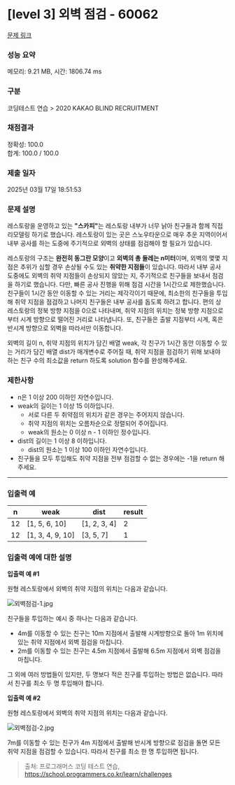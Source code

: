 # [level 3] 외벽 점검 - 60062 

[문제 링크](https://school.programmers.co.kr/learn/courses/30/lessons/60062?language=python3) 

### 성능 요약

메모리: 9.21 MB, 시간: 1806.74 ms

### 구분

코딩테스트 연습 > 2020 KAKAO BLIND RECRUITMENT

### 채점결과

정확성: 100.0<br/>합계: 100.0 / 100.0

### 제출 일자

2025년 03월 17일 18:51:53

### 문제 설명

<p>레스토랑을 운영하고 있는 <strong>"스카피"</strong>는 레스토랑 내부가 너무 낡아 친구들과 함께 직접 리모델링 하기로 했습니다. 레스토랑이 있는 곳은 스노우타운으로 매우 추운 지역이어서 내부 공사를 하는 도중에 주기적으로 외벽의 상태를 점검해야 할 필요가 있습니다.</p>

<p>레스토랑의 구조는 <strong>완전히 동그란 모양</strong>이고 <strong>외벽의 총 둘레는 n미터</strong>이며, 외벽의 몇몇 지점은 추위가 심할 경우 손상될  수도 있는 <strong>취약한 지점들</strong>이 있습니다. 따라서 내부 공사 도중에도 외벽의 취약 지점들이 손상되지 않았는 지, 주기적으로 친구들을 보내서 점검을 하기로 했습니다. 다만, 빠른 공사 진행을 위해 점검 시간을 1시간으로 제한했습니다. 친구들이 1시간 동안 이동할 수 있는 거리는 제각각이기 때문에, 최소한의 친구들을 투입해 취약 지점을 점검하고 나머지 친구들은 내부 공사를 돕도록 하려고 합니다. 편의 상 레스토랑의 정북 방향 지점을 0으로 나타내며, 취약 지점의 위치는 정북 방향 지점으로부터 시계 방향으로 떨어진 거리로 나타냅니다. 또, 친구들은 출발 지점부터 시계, 혹은 반시계 방향으로 외벽을 따라서만 이동합니다.</p>

<p>외벽의 길이 n, 취약 지점의 위치가 담긴 배열 weak, 각 친구가 1시간 동안 이동할 수 있는 거리가 담긴 배열 dist가 매개변수로 주어질 때, 취약 지점을 점검하기 위해 보내야 하는 친구 수의 최소값을 return 하도록 solution 함수를 완성해주세요.</p>

<h3>제한사항</h3>

<ul>
<li>n은 1 이상 200 이하인 자연수입니다.</li>
<li>weak의 길이는 1 이상 15 이하입니다.

<ul>
<li>서로 다른 두 취약점의 위치가 같은 경우는 주어지지 않습니다.</li>
<li>취약 지점의 위치는 오름차순으로 정렬되어 주어집니다.</li>
<li>weak의 원소는 0 이상 n - 1 이하인 정수입니다.</li>
</ul></li>
<li>dist의 길이는 1 이상 8 이하입니다.

<ul>
<li>dist의 원소는 1 이상 100 이하인 자연수입니다.</li>
</ul></li>
<li>친구들을 모두 투입해도 취약 지점을 전부 점검할 수 없는 경우에는 -1을 return 해주세요.</li>
</ul>

<hr>

<h3>입출력 예</h3>
<table class="table">
        <thead><tr>
<th>n</th>
<th>weak</th>
<th>dist</th>
<th>result</th>
</tr>
</thead>
        <tbody><tr>
<td>12</td>
<td>[1, 5, 6, 10]</td>
<td>[1, 2, 3, 4]</td>
<td>2</td>
</tr>
<tr>
<td>12</td>
<td>[1, 3, 4, 9, 10]</td>
<td>[3, 5, 7]</td>
<td>1</td>
</tr>
</tbody>
      </table>
<h3>입출력 예에 대한 설명</h3>

<p><strong>입출력 예 #1</strong></p>

<p>원형 레스토랑에서 외벽의 취약 지점의 위치는 다음과 같습니다.</p>

<p><img src="https://grepp-programmers.s3.amazonaws.com/files/production/61de504978/1c8394ec-05e0-4b7b-a0ff-3ff9ae0cec28.jpg" title="" alt="외벽점검-1.jpg"></p>

<p>친구들을 투입하는 예시 중 하나는 다음과 같습니다.</p>

<ul>
<li>4m를 이동할 수 있는 친구는 10m 지점에서 출발해 시계방향으로 돌아 1m 위치에 있는 취약 지점에서 외벽 점검을 마칩니다.</li>
<li>2m를 이동할 수 있는 친구는 4.5m 지점에서 출발해 6.5m 지점에서 외벽 점검을 마칩니다.</li>
</ul>

<p>그 외에 여러 방법들이 있지만, 두 명보다 적은  친구를 투입하는 방법은 없습니다. 따라서 친구를 최소 두 명 투입해야 합니다.</p>

<p><strong>입출력 예 #2</strong></p>

<p>원형 레스토랑에서 외벽의 취약 지점의 위치는 다음과 같습니다.</p>

<p><img src="https://grepp-programmers.s3.amazonaws.com/files/production/3669c9b3d6/00e8eeb4-f3ec-4c18-96fb-a3b17aaf1812.jpg" title="" alt="외벽점검-2.jpg"></p>

<p>7m를 이동할 수 있는 친구가 4m 지점에서 출발해 반시계 방향으로 점검을 돌면 모든 취약 지점을 점검할 수 있습니다. 따라서 친구를 최소 한 명 투입하면 됩니다.</p>


> 출처: 프로그래머스 코딩 테스트 연습, https://school.programmers.co.kr/learn/challenges